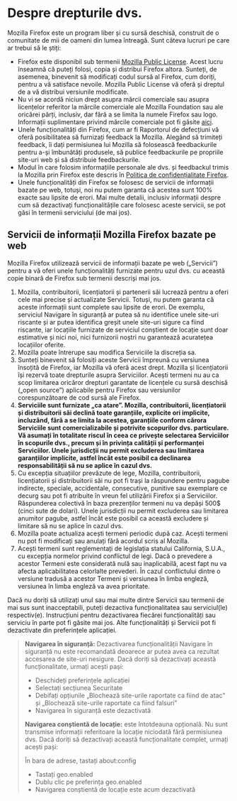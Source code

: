 # Despre drepturile dvs.

Mozilla Firefox este un program liber și cu sursă deschisă, construit de o comunitate de mii de oameni din lumea întreagă. Sunt câteva lucruri pe care ar trebui să le știți:

* Firefox este disponibil sub termenii [Mozilla Public License](https://www.mozilla.org/MPL/). Acest lucru înseamnă că puteți folosi, copia și distribui Firefox altora. Sunteți, de asemenea, binevenit să modificați codul sursă al Firefox, cum doriți, pentru a vă satisface nevoile. Mozilla Public License vă oferă și dreptul de a vă distribui versiunile modificate.
* Nu vi se acordă niciun drept asupra mărcii comerciale sau asupra licențelor referitor la mărcile comerciale ale Mozilla Foundation sau ale oricărei părți, inclusiv, dar fără a se limita la numele Firefox sau logo. Informații suplimentare privind mărcile comerciale pot fi găsite [aici](https://www.mozilla.org/foundation/trademarks/policy/).
* Unele funcționalități din Firefox, cum ar fi Raportorul de defecțiuni vă oferă posibilitatea să furnizați feedback la Mozilla. Alegând să trimiteți feedback, îi dați permisiunea lui Mozilla să folosească feedbackurile pentru a-și îmbunătăți produsele, să publice feedbackurile pe propriile site-uri web și să distribuie feedbackurile.
* Modul în care folosim informațiile personale ale dvs. și feedbackul trimis la Mozilla prin Firefox este descris în [Politica de confidențialitate Firefox](https://www.mozilla.org/privacy/firefox/).
* Unele funcționalități din Firefox se folosesc de servicii de informații bazate pe web, totuși, noi nu putem garanta că acestea sunt 100% exacte sau lipsite de erori. Mai multe detalii, inclusiv informații despre cum să dezactivați funcționalitățile care folosesc aceste servicii, se pot găsi în termenii serviciului (de mai jos).

## Servicii de informații Mozilla Firefox bazate pe web

Mozilla Firefox utilizează servicii de informații bazate pe web („Servicii”) pentru a vă oferi unele funcționalități furnizate pentru uzul dvs. cu această copie binară de Firefox sub termenii descriși mai jos.

1. Mozilla, contribuitorii, licențiatorii și partenerii săi lucrează pentru a oferi cele mai precise și actualizate Servicii. Totuși, nu putem garanta că aceste informații sunt complete sau lipsite de erori. De exemplu, serviciul Navigare în siguranță ar putea să nu identifice unele site-uri riscante și ar putea identifica greșit unele site-uri sigure ca fiind riscante, iar locațiile furnizate de serviciul conștient de locație sunt doar estimative și nici noi, nici furnizorii noștri nu garantează acuratețea locațiilor oferite.
1. Mozilla poate întrerupe sau modifica Serviciile la discreția sa.
1. Sunteți binevenit să folosiți aceste Servicii împreună cu versiunea însoțită de Firefox, iar Mozilla vă oferă acest drept. Mozilla și licențiatorii își rezervă toate drepturile asupra Serviciilor. Acești termeni nu au ca scop limitarea oricăror drepturi garantate de licențele cu sursă deschisă („open source”) aplicabile pentru Firefox sau versiunilor corespunzătoare de cod sursă ale Firefox.
1. **Serviciile sunt furnizate „ca atare”. Mozilla, contribuitorii, licențiatorii și distribuitorii săi declină toate garanțiile, explicite ori implicite, incluzând, fără a se limita la acestea, garanțiile conform cărora Serviciile sunt comercializabile și potrivite scopurilor dvs. particulare. Vă asumați în totalitate riscul în ceea ce privește selectarea Serviciilor în scopurile dvs., precum și în privința calității și performanței Serviciilor. Unele jurisdicții nu permit excluderea sau limitarea garanțiilor implicite, astfel încât este posibil ca declinarea responsabilității să nu se aplice în cazul dvs.**
1. Cu excepția situațiilor prevăzute de lege, Mozilla, contribuitorii, licențiatorii și distribuitorii săi nu pot fi trași la răspundere pentru pagube indirecte, speciale, accidentale, consecutive, punitive sau exemplare ce decurg sau pot fi atribuite în vreun fel utilizării Firefox și a Serviciilor. Răspunderea colectivă în baza prezenților termeni nu va depăși 500$ (cinci sute de dolari). Unele jurisdicții nu permit excluderea sau limitarea anumitor pagube, astfel încât este posibil ca această excludere și limitare să nu se aplice în cazul dvs.
1. Mozilla poate actualiza acești termeni periodic după caz. Acești termeni nu pot fi modificați sau anulați fără acordul scris al Mozilla.
1. Acești termeni sunt reglementați de legislația statului California, S.U.A., cu excepția normelor privind conflictul de legi. Dacă o prevedere a acestor Termeni este considerată nulă sau inaplicabilă, acest fapt nu va afecta aplicabilitatea celorlalte prevederi. În cazul conflictului dintre o versiune tradusă a acestor Termeni și versiunea în limba engleză, versiunea în limba engleză va avea prioritate.

Dacă nu doriți să utilizați unul sau mai multe dintre Servicii sau termenii de mai sus sunt inacceptabili, puteți dezactiva funcționalitatea sau serviciul(le) respectiv(e). Instrucțiuni pentru dezactivarea fiecărei funcționalități sau serviciu în parte pot fi găsite mai jos. Alte funcționalități și Servicii pot fi dezactivate din preferințele aplicației.

> **Navigarea în siguranță:** Dezactivarea funcționalității Navigare în siguranță nu este recomandată deoarece ar putea avea ca rezultat accesarea de site-uri nesigure. Dacă doriți să dezactivați această funcționalitate, urmați acești pași: 
>
>* Deschideți preferințele aplicației
>* Selectați secțiunea Securitate
>* Debifați opțiunile „Blochează site-urile raportate ca fiind de atac” și „Blochează site-urile raportate ca fiind falsuri”
>* Navigarea în siguranță este dezactivată
>
> **Navigarea conștientă de locație:** este întotdeauna opțională. Nu sunt transmise informații referitoare la locație niciodată fără permisiunea dvs. Dacă doriți să dezactivați această funcționalitate complet, urmați acești pași:
>
>În bara de adrese, tastați about:config
>* Tastați geo.enabled
>* Dublu clic pe preferința geo.enabled
>* Navigarea conștientă de locație este acum dezactivată
